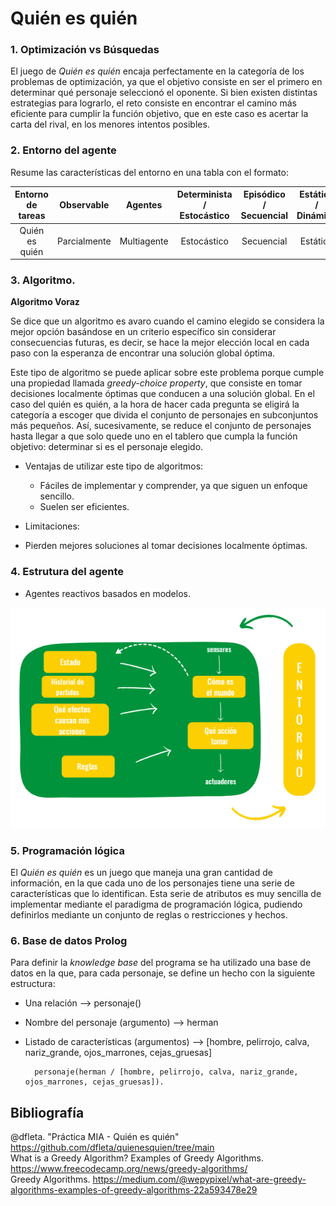 
Quién es quién 
=============================

### 1. Optimización vs Búsquedas

El juego de *Quién es quién* encaja perfectamente en la categoría de los problemas de optimización, ya que el objetivo consiste en ser el primero en determinar qué personaje seleccionó el oponente. Si bien existen distintas estrategias para lograrlo, el reto consiste en encontrar el camino más eficiente para cumplir la función objetivo, que en este caso es acertar la carta del rival, en los menores intentos posibles.

### 2. Entorno del agente

Resume las características del entorno en una tabla con el formato:

Entorno de tareas | Observable| Agentes | Determinista / Estocástico | Episódico / Secuencial | Estático / Dinámico | Discreto / Continuo | Conocido
:---: | :---: | :---: | :---: | :---: | :---: | :---: | :---: |
 Quién es quién | Parcialmente | Multiagente | Estocástico | Secuencial | Estático |  Discreto | Conocido |

### 3. Algoritmo.

**Algoritmo Voraz**

Se dice que un algoritmo es avaro cuando el camino elegido se considera la mejor opción basándose en un criterio específico sin considerar consecuencias futuras, es decir, se hace la mejor elección local en cada paso con la esperanza de encontrar una solución global óptima.

Este tipo de algoritmo se puede aplicar sobre este problema porque cumple una propiedad llamada *greedy-choice property*, que consiste en tomar decisiones localmente óptimas que conducen a una solución global. En el caso del quién es quién, a la hora de hacer cada pregunta se eligirá la categoría a escoger que divida el conjunto de personajes en subconjuntos más pequeños. Así, sucesivamente, se reduce el conjunto de personajes hasta llegar a que solo quede uno en el tablero que cumpla la función objetivo: determinar si es el personaje elegido.

* Ventajas de utilizar este tipo de algoritmos:

  - Fáciles de implementar y comprender, ya que siguen un enfoque sencillo.
  - Suelen ser eficientes.
        
* Limitaciones:

 - Pierden mejores soluciones al tomar decisiones localmente óptimas.

### 4. Estrutura del agente

- Agentes reactivos basados en modelos.

![Modelo general agente inteligente](./doc/agente.png)

### 5. Programación lógica

El *Quién es quién* es un juego que maneja una gran cantidad de información, en la que cada uno de los personajes tiene una serie de características que lo identifican. Esta serie de atributos es muy sencilla de implementar mediante el paradigma de programación lógica, pudiendo definirlos mediante un conjunto de reglas o restricciones y hechos.

### 6. Base de datos Prolog

Para definir la *knowledge base* del programa se ha utilizado una base de datos en la que, para cada personaje, se define un hecho con la siguiente estructura:

- Una relación --> personaje()
- Nombre del personaje (argumento) --> herman
- Listado de características (argumentos) -->  [hombre, pelirrojo, calva, nariz_grande, ojos_marrones, cejas_gruesas]

        personaje(herman / [hombre, pelirrojo, calva, nariz_grande, ojos_marrones, cejas_gruesas]).



## Bibliografía

@dfleta. "Práctica MIA - Quién es quién" https://github.com/dfleta/quienesquien/tree/main  
What is a Greedy Algorithm? Examples of Greedy Algorithms. https://www.freecodecamp.org/news/greedy-algorithms/  
Greedy Algorithms. https://medium.com/@wepypixel/what-are-greedy-algorithms-examples-of-greedy-algorithms-22a593478e29
